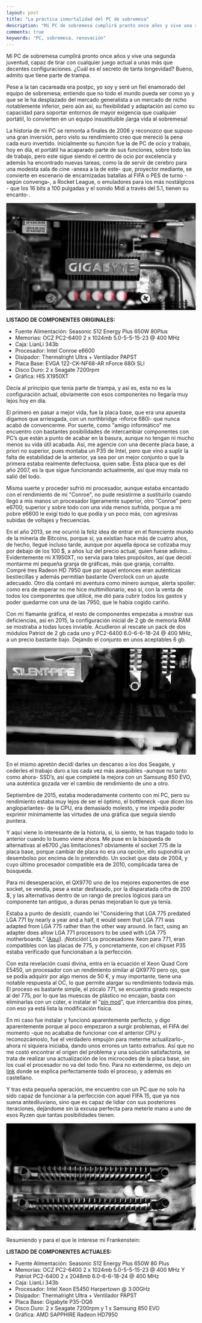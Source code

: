 ```yaml
---
layout: post
title: "La práctica inmortalidad del PC de sobremesa"
description: "Mi PC de sobremesa cumplirá pronto once años y vive una segunda juventud, capaz de tirar con cualquier juego actual a unas más que decentes configuraciones. ¿Cuál es el secreto de tanta longevidad?"
comments: true
keywords: "PC, sobremesa, renovación"
---
```


Mi PC de sobremesa cumplirá pronto once años y vive una segunda juventud, capaz de tirar con cualquier juego actual a unas más que decentes configuraciones. ¿Cuál es el secreto de tanta longevidad? Bueno, admito que tiene parte de trampa.

Pese a la tan cacareada era postpc, yo soy y seré un fiel enamorado del equipo de sobremesa; entiendo que no todo el mundo pueda ser como yo y que se le ha desplazado del mercado generalista a un mercado de nicho notablemente inferior, pero aún así, su flexibilidad y adaptación así como su capacidad para soportar entornos de mayor exigencia que cualquier portátil, lo convierten en un equipo insustituible ¡larga vida al sobremesa!

La historia de mi PC se remonta a finales de 2006 y reconozco que supuso una gran inversión, pero visto su rendimiento creo que mereció la pena cada euro invertido. Inicialmente su función fue la de PC de ocio y trabajo, hoy en día, el portátil ha acaparado parte de sus funciones, sobre todo las de trabajo, pero este sigue siendo el centro de ocio por excelencia y además ha encontrado nuevas tareas, como la de servir de cerebro para una modesta sala de cine -anexa a la de este- que, proyector mediante, se convierte en escenario de encarnizadas batallas al FIFA o PES de turno -según convenga-, a Rocket League, o emuladores para los más nostálgicos - que los 16 bits a 100 pulgadas y el sonido Midi a través del 5.1, tienen su encanto-.

<p align="center">
<img src="/assets/images/PC1.jpg" title="My PC CC IgnacioGRubio" alt="My PC 1" />
</p>

**LISTADO DE COMPONENTES ORIGINALES:**

- Fuente Alimentación: Seasonic S12 Energy Plus 650W 80Plus
- Memorias: OCZ PC2-6400 2 x 1024mb 5.0-5-5-15-23 @ 400 MHz
- Caja: LianLi 343b
- Procesador: Intel Conroe e6600
- Disipador: Thermalright Ultra + Ventilador PAPST
- Placa Base: EVGA 122-CK-NF68-AR nForce 680i SLI
- Disco Duro: 2 x Seagate 7200rpm
- Gráfica: HIS X1950XT

Decía al principio que tenía parte de trampa, y así es, esta no es la configuración actual, obviamente con esos componentes no llegaría muy lejos hoy en día.

El primero en pasar a mejor vida, fue la placa base, que era una apuesta digamos que arriesgada, con un northbridge -nforce 680i- que nunca acabó de convencerme. Por suerte, como "amigo informático" me encuentro con bastantes posibilidades de intercambiar componentes con PC’s que están a punto de acabar en la basura, aunque no tengan ni mucho menos su vida útil acabada. Así, me agencie con una decente placa base, a priori no superior, pues montaba un P35 de Intel, pero que vino a suplir la falta de estabilidad de la anterior, ya sea por un mejor conjunto o que la primera estaba realmente defectuosa, quien sabe. Esta placa que es del año 2007, es la que sigue funcionando actualmente, así que muy mala no salió del todo.

Misma suerte y proceder sufrió mi procesador, aunque estaba encantado con el rendimiento de mi "Conroe", no pude resistirme a sustituirlo cuando llegó a mis manos un procesador ligeramente superior, otro “Conroe” pero e6700; superior y sobre todo con una vida menos sufrida, porque a mi pobre e6600 le exigí todo lo que podía y un poco más, con agresivas subidas de voltajes y frecuencias.

En el año 2013, se me ocurrió la feliz idea de entrar en el floreciente mundo de la minería de Bitcoins, porque si, ya existían hace más de cuatro años, de hecho, llegué incluso tarde, aunque por aquella época se cotizaba muy por debajo de los 100 $, a años luz del precio actual, quien fuese adivino… Evidentemente mi X1950XT, no servía para tales propósitos, así que decidí montarme mi pequeña granja de gráficas, más que granja, corralito. Compré tres Radeon HD 7950 que por aquel entonces eran auténticas bestiecillas y además permitían bastante Overclock con un ajuste adecuado. Otro día contaré mi aventura como minero aunque, alerta spoiler: como era de esperar no me hice multimillonario, eso sí, con la venta de todos los componentes que utilicé, me dió para cubrir todos los gastos y poder quedarme con una de las 7950, que le había cogido cariño.

Con mi flamante gráfica, el resto de componentes empezaba a mostrar sus deficiencias, así en 2015, la configuración inicial de 2 gb de memoria RAM se mostraba a todas luces inviable. Acudieron al rescate un pack de dos módulos Patriot de 2 gb cada uno y PC2-6400 6.0-6-6-18-24 @ 400 MHz, a un precio bastante bajo. Dejando el conjunto en unos aceptables 6 gb.

<p align="center">
<img src="/assets/images/PC2.jpg" title="My PC CC IgnacioGRubio" alt="My PC 2" />
</p>

En el mismo apretón decidí darles un descanso a los dos Seagate, y cederles el trabajo duro a los cada vez más asequibles -aunque no tanto como ahora- SSD’s, así que completé la mejora con un Samsung 850 EVO, una auténtica gozada ver el cambio de rendimiento de uno a otro.

Septiembre de 2015, estaba moderadamente contento con mi PC, pero su rendimiento estaba muy lejos de ser el óptimo, el bottleneck -que dicen los angloparlantes- de la CPU, era demasiado molesto, y me impedía poder exprimir mínimamente las virtudes de una gráfica que seguía siendo puntera.

Y aquí viene lo interesante de la historia, si, lo siento, te has tragado todo lo anterior cuando lo bueno viene ahora. Me puse en la búsqueda de alternativas al e6700 ¿las limitaciones? obviamente el socket 775 de la placa base, porque cambiar de placa no era una opción, ello supondría un desembolso por encima de lo pretendido. Un socket que data de 2004, y cuyo último procesador compatible era de 2010, complicada tarea de búsqueda.

Para mi desesperación, el QX9770 uno de los mejores exponentes de ese socket, se vendía, pese a estar desfasado, por la disparatada cifra de 200 $, y las alternativas dentro de un rango de precios lógicos para un componente tan antiguo, a duras penas mejoraban lo que ya tenía.

Estaba a punto de desistir, cuando leí "Considering that LGA 775 predated LGA 771 by nearly a year and a half, it would seem that LGA 771 was adapted from LGA 775 rather than the other way around. In fact, using an adapter does allow LGA 771 processors to be used with LGA 775 motherboards." ([Aquí](http://www.overclock.net/t/1431723/mod-lga775-support-for-lga771-xeon-cpus)). ¡Notición! Los procesadores Xeon para 771, eran compatibles con las placas de 775, y concretamente, con el chipset P35 estaba verificado que funcionaban a la perfección.

Con esta revelación cuasi divina, entra en la ecuación el Xeon Quad Core E5450, un procesador con un rendimiento similar al QX9770 pero ojo, que se podía adquirir por algo menos de 50 €, y muy importante, tiene una notable respuesta al OC, lo que permite alargar su rendimiento todavía más. El proceso es bastante simple, el zócalo 771, se encuentra girado respecto al del 775, por lo que las muescas de plástico no encajan, basta con eliminarlas con un cúter, e instalar el "[pin mod](https://www.google.es/search?source=hp&q=pin+mode+771&oq=pin+mode+771)", que intercambia dos pines, con eso ya está lista la modificación física.

En mi caso fue instalar y funcionó aparentemente perfecto, y digo aparentemente porque al poco empezaron a surgir problemas, el FIFA del momento -que no acababa de funcionar con el anterior CPU y reconozcámoslo, fue el verdadero empujón para meterme actualizarlo-, ahora ni siquiera iniciaba, dando unos errores un tanto extraños. Así que no me costó encontrar el origen del problema y una solución satisfactoria, se trata de realizar una actualización de los microcodes de la placa base, sin los cual el procesador no va del todo fino. Para no extenderme, os dejo un [link](https://foro.noticias3d.com/vbulletin/showthread.php?t=424820) donde se explica perfectamente todo el proceso, y además en castellano.

Y tras esta pequeña operación, me encuentro con un PC que no solo ha sido capaz de funcionar a la perfección con aquel FIFA 15, que ya nos suena antediluviano, sino que es capaz de lidiar con sus posteriores iteraciones, dejándome sin la excusa perfecta para meterle mano a uno de esos Ryzen que tantas posibilidades tienen.

<p align="center">
<img src="/assets/images/PC3.jpg" title="My PC CC IgnacioGRubio" alt="My PC 3" />
</p>

Resumiendo y para el que le interese mi Frankenstein:

**LISTADO DE COMPONENTES ACTUALES:**

- Fuente Alimentación: Seasonic S12 Energy Plus 650W 80 Plus
- Memorias:	OCZ PC2-6400 2 x 1024mb 5.0-5-5-15-23 @ 400 MHz Y  
			Patriot PC2-6400 2 x 2048mb 6.0-6-6-18-24 @ 400 MHz
- Caja: LianLi 343b
- Procesador: Intel Xeon E5450 Harpertown @ 3.00GHz
- Disipador: Thermalright Ultra + Ventilador PAPST
- Placa Base: Gigabyte P35-DQ6
- Disco Duro: 2 x Seagate 7200rpm y 1 x Samsung 850 EVO
- Gráfica: AMD SAPPHIRE Radeon HD7950
